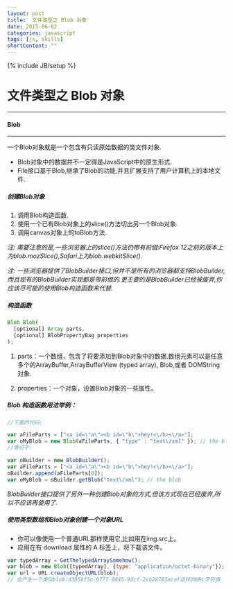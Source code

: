 ```yaml
---
layout: post
title:  文件类型之 Blob 对象
date: 2015-06-02
categories: javascript
tags: [js, skills]
shortContent: ""
---
```

{% include JB/setup %}

# 文件类型之 Blob 对象
---

#### Blob

---

一个Blob对象就是一个包含有只读原始数据的类文件对象.

* Blob对象中的数据并不一定得是JavaScript中的原生形式.
* File接口基于Blob,继承了Blob的功能,并且扩展支持了用户计算机上的本地文件.

##### 创建Blob对象

1. 调用Blob构造函数.
2. 使用一个已有Blob对象上的slice()方法切出另一个Blob对象.
3. 调用canvas对象上的toBlob方法.

<!--break-->

*注: 需要注意的是,一些浏览器上的slice()方法仍带有前缀:Firefox 12之前的版本上为blob.mozSlice(),Safari上为blob.webkitSlice().*

*注: 一些浏览器提供了BlobBuilder接口,但并不是所有的浏览器都支持BlobBuilder,而且现有的BlobBuilder实现都是带前缀的.更主要的是BlobBuilder已经被废弃,你应该尽可能的使用Blob构造函数来代替.*

##### 构造函数

````javascript
Blob Blob(
  [optional] Array parts,
  [optional] BlobPropertyBag properties
);
````

1. parts：一个数组，包含了将要添加到Blob对象中的数据.数组元素可以是任意多个的ArrayBuffer,ArrayBufferView (typed array), Blob,或者 DOMString对象.

2. properties：一个对象，设置Blob对象的一些属性。

##### Blob 构造函数用法举例：

````javascript
//下面的代码:

var aFileParts = ["<a id=\"a\"><b id=\"b\">hey!<\/b><\/a>"];
var oMyBlob = new Blob(aFileParts, { "type" : "text\/xml" }); // the blob
//等价于:

var oBuilder = new BlobBuilder();
var aFileParts = ["<a id=\"a\"><b id=\"b\">hey!<\/b><\/a>"];
oBuilder.append(aFileParts[0]);
var oMyBlob = oBuilder.getBlob("text\/xml"); // the blob
````

*BlobBuilder接口提供了另外一种创建Blob对象的方式,但该方式现在已经废弃,所以不应该再使用了.*

##### 使用类型数组和Blob对象创建一个对象URL

* 你可以像使用一个普通URL那样使用它,比如用在img.src上。
* 应用在有 download 属性的 A 标签上，将下载该文件。

````javascript
var typedArray = GetTheTypedArraySomehow();
var blob = new Blob([typedArray], {type: "application/octet-binary"}); // 传入一个合适的MIME类型
var url = URL.createObjectURL(blob);
// 会产生一个类似blob:d3958f5c-0777-0845-9dcf-2cb28783acaf这样的URL字符串
````


